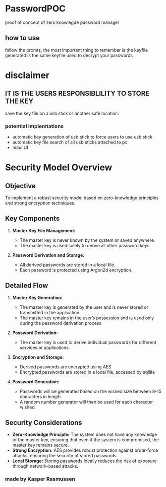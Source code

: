 # PasswordPOC
 proof of concept of zero knowlegde password manager

 ## how to use
 follow the promts, the most important thing to remember is the keyfile generated is the same keyfile used to decrypt your passwords

 # disclaimer
 ## IT IS THE USERS RESPONSIBLILITY TO STORE THE KEY 
 save the key file on a usb stick or another safe location.

### potential implemtations
* automatic key generation of usb stick to force users to use usb stick
* automatic key file search of all usb sticks attached to pc
* maui UI

# Security Model Overview

## Objective
To implement a robust security model based on zero-knowledge principles and strong encryption techniques.

## Key Components

1. **Master Key File Management:**
   - The master key is never known by the system or saved anywhere.
   - The master key is used solely to derive all other password keys.

2. **Password Derivation and Storage:**
   - All derived passwords are stored in a local file.
   - Each password is protected using Argon2d encryption.

## Detailed Flow

1. **Master Key Generation:**
   - The master key is generated by the user and is never stored or transmitted in the application.
   - The master key remains in the user’s possession and is used only during the password derivation process.

2. **Password Derivation:**
   - The master key is used to derive individual passwords for different services or applications.

3. **Encryption and Storage:**
   - Derived passwords are encrypted using AES
   - Encrypted passwords are stored in a local file, accessed by sqllite

4. **Password Generation:**
   - Passwords will be generated based on the wished size between 8-15 characters in length.
   - A random number generator will then be used for each character wished.

## Security Considerations

- **Zero-Knowledge Principle:** The system does not have any knowledge of the master key, ensuring that even if the system is compromised, the master key remains secure.
- **Strong Encryption:** AES provides robust protection against brute-force attacks, ensuring the security of stored passwords.
- **Local Storage:** Storing passwords locally reduces the risk of exposure through network-based attacks.


### made by Kasper Rasmussen
